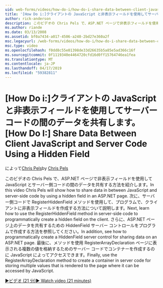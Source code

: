 ```yaml
---
uid: web-forms/videos/how-do-i/how-do-i-share-data-between-client-javascript-and-server-code-using-a-hidden-field
title: '[How Do i:]クライアントの JavaScript と非表示フィールドを使用してサーバー コード間でデータの共有 |Microsoft Docs'
author: rick-anderson
description: このビデオの Chris Pels で、ASP.NET ページで非表示フィールドを使用して JavaScript とサーバー側コードの間のデータを共有する方法を紹介します。 次に、について説明しますどの t.。
ms.author: riande
ms.date: 03/13/2008
ms.assetid: bf0a7434-a017-4506-a240-2bd27e360a2f
msc.legacyurl: /web-forms/videos/how-do-i/how-do-i-share-data-between-client-javascript-and-server-code-using-a-hidden-field
msc.type: video
ms.openlocfilehash: f0dd8c55e01398de33d26635b5a85e5ad366c16f
ms.sourcegitcommit: 0f1119340e4464720cfd16d0ff15764746ea1fea
ms.translationtype: MT
ms.contentlocale: ja-JP
ms.lasthandoff: 04/17/2019
ms.locfileid: "59382811"
---
```

# <a name="how-do-i-share-data-between-client-javascript-and-server-code-using-a-hidden-field"></a><span data-ttu-id="384d8-104">[How Do i:]クライアントの JavaScript と非表示フィールドを使用してサーバー コードの間のデータを共有します。</span><span class="sxs-lookup"><span data-stu-id="384d8-104">[How Do I:] Share Data Between Client JavaScript and Server Code Using a Hidden Field</span></span>

<span data-ttu-id="384d8-105">によって[Chris Pels](https://twitter.com/chrispels)</span><span class="sxs-lookup"><span data-stu-id="384d8-105">by [Chris Pels](https://twitter.com/chrispels)</span></span>

<span data-ttu-id="384d8-106">このビデオの Chris Pels で、ASP.NET ページで非表示フィールドを使用して JavaScript とサーバー側コードの間のデータを共有する方法を紹介します。</span><span class="sxs-lookup"><span data-stu-id="384d8-106">In this video Chris Pels will show how to share data in between JavaScript and server-side code by using a hidden field in an ASP.NET page.</span></span> <span data-ttu-id="384d8-107">次に、サーバー側コードで RegisterHiddenField メソッドを使用して、プログラムで、クライアントに非表示フィールドを作成する方法について説明します。</span><span class="sxs-lookup"><span data-stu-id="384d8-107">Next, learn how to use the RegisterHiddenField method in server-side code to programmatically create a hidden field on the client.</span></span> <span data-ttu-id="384d8-108">さらに、ASP.NET ページ上のデータを共有するための HiddenField サーバー コントロールをプログラムで作成する方法を参照してください。</span><span class="sxs-lookup"><span data-stu-id="384d8-108">In addition, see how to programmatically create a HiddenField server control for sharing data on an ASP.NET page.</span></span> <span data-ttu-id="384d8-109">最後に、メソッドを使用 RegisterArrayDeclaration ページに表示される複数の値を格納するためのサーバー コードでコンテナーを作成するのに JavaScript によってアクセスできます。</span><span class="sxs-lookup"><span data-stu-id="384d8-109">Finally, use the RegisterArrayDeclaration method to create a container in server code for storing multiple values that is rendered to the page where it can be accessed by JavaScript.</span></span>

[<span data-ttu-id="384d8-110">&#9654;ビデオ (21 分)</span><span class="sxs-lookup"><span data-stu-id="384d8-110">&#9654; Watch video (21 minutes)</span></span>](https://channel9.msdn.com/Blogs/ASP-NET-Site-Videos/how-do-i-share-data-between-client-javascript-and-server-code-using-a-hidden-field)
